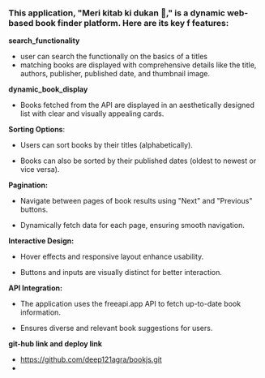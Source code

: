 ### This application, "Meri kitab ki dukan 📔," is a dynamic web-based book finder platform. Here are its key f  features: 


**search_functionality**
- user can search the functionally on the basics of a titles
- matching books are displayed with comprehensive details like the title, authors, publisher, published date, and thumbnail image.


**dynamic_book_display**

- Books fetched from the API are displayed in an aesthetically designed list with clear and visually appealing cards.

**Sorting Options**:

- Users can sort books by their titles (alphabetically).

- Books can also be sorted by their published dates (oldest to newest or vice versa).

**Pagination:**
- Navigate between pages of book results using "Next" and "Previous" buttons.

- Dynamically fetch data for each page, ensuring smooth navigation.

**Interactive Design:**
- Hover effects and responsive layout enhance usability.

- Buttons and inputs are visually distinct for better interaction.

**API Integration:**

- The application uses the freeapi.app API to fetch up-to-date book information.

- Ensures diverse and relevant book suggestions for users.



**git-hub link and deploy link**
-  https://github.com/deep121agra/bookjs.git
-